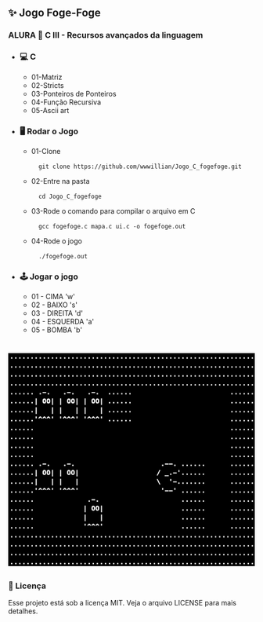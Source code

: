 ## ✨ Jogo Foge-Foge

### ALURA 🚀  C III - Recursos avançados da linguagem

- ### 💻 C
    - 01-Matriz
    - 02-Stricts
    - 03-Ponteiros de Ponteiros
    - 04-Função Recursiva
    - 05-Ascii art
    
- ### 🖥 Rodar o Jogo
    - 01-Clone 
       
            git clone https://github.com/wwwillian/Jogo_C_fogefoge.git
      
    - 02-Entre na pasta
            
            cd Jogo_C_fogefoge
    
    - 03-Rode o comando para compilar o arquivo em C
            
            gcc fogefoge.c mapa.c ui.c -o fogefoge.out 
    
    - 04-Rode o jogo
        
            ./fogefoge.out 


- ### 🕹 Jogar o jogo  
    - 01 - CIMA 'w'
    - 02 - BAIXO 's'
    - 03 - DIREITA 'd'
    - 04 - ESQUERDA 'a'
    - 05 - BOMBA 'b'

<h1 align="center">
  <img src=".github/fogefoge.png" />
</h1>

### 📝 Licença
Esse projeto está sob a licença MIT. Veja o arquivo LICENSE para mais detalhes.